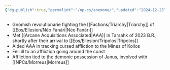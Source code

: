 ```yaml
---
{"dg-publish":true,"permalink":"/np-cs/anemone/","updated":"2024-12-23T10:55:35.163-05:00"}
---
```


- Gnomish revolutionarie fighting the [[Factions/Triarchy\|Triarchy]] of [[Eos/Ellesion/Néo Fanári\|Néo Fanári]]
- Met [[Arcane Acquisitions Associated\|AAA]]  in Tarsahk of 2023 B.R., shortly after their arrival to [[Eos/Ellesion/Tripolos\|Tripolos]]
- Aided AAA in tracking cursed affliction to the Mines of Koilos
- Fell ill to an affliction going around the coast
- Affliction tied to the demonic possession of Janus, involved with [[NPCs/Morreus\|Morreus]]